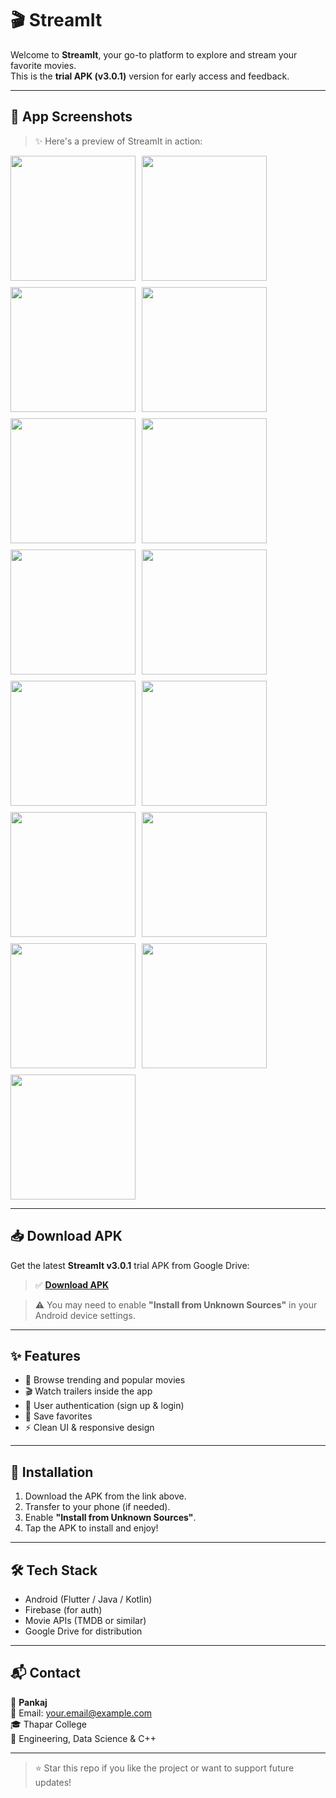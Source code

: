 # 🎬 StreamIt

Welcome to **StreamIt**, your go-to platform to explore and stream your favorite movies.  
This is the **trial APK (v3.0.1)** version for early access and feedback.

---

## 📱 App Screenshots

> ✨ Here's a preview of StreamIt in action:

<div style="display: flex; flex-wrap: wrap; gap: 10px;">
  <img src="./screenshots/1.jpg" width="200"/>
  <img src="./screenshots/2.jpg" width="200"/>
  <img src="./screenshots/3.jpg" width="200"/>
  <img src="./screenshots/4.jpg" width="200"/>
  <img src="./screenshots/5.jpg" width="200"/>
  <img src="./screenshots/6.jpg" width="200"/>
  <img src="./screenshots/7.jpg" width="200"/>
  <img src="./screenshots/8.jpg" width="200"/>
  <img src="./screenshots/9.jpg" width="200"/>
  <img src="./screenshots/10.jpg" width="200"/>
  <img src="./screenshots/11.jpg" width="200"/>
  <img src="./screenshots/12.jpg" width="200"/>
  <img src="./screenshots/13.jpg" width="200"/>
  <img src="./screenshots/14.jpg" width="200"/>
  <img src="./screenshots/15.jpg" width="200"/>
</div>

---

## 📥 Download APK

Get the latest **StreamIt v3.0.1** trial APK from Google Drive:

> ✅ [**Download APK**](https://drive.google.com/uc?export=download&id=YOUR_FILE_ID)

> ⚠️ You may need to enable **"Install from Unknown Sources"** in your Android device settings.

---

## ✨ Features

- 🔎 Browse trending and popular movies
- 🎬 Watch trailers inside the app
- 🔐 User authentication (sign up & login)
- 📁 Save favorites
- ⚡ Clean UI & responsive design

---

## 🚀 Installation

1. Download the APK from the link above.
2. Transfer to your phone (if needed).
3. Enable **"Install from Unknown Sources"**.
4. Tap the APK to install and enjoy!

---

## 🛠️ Tech Stack

- Android (Flutter / Java / Kotlin)
- Firebase (for auth)
- Movie APIs (TMDB or similar)
- Google Drive for distribution

---

## 📬 Contact

👤 **Pankaj**  
📧 Email: your.email@example.com  
🎓 Thapar College  
📌 Engineering, Data Science & C++

---

> ⭐ Star this repo if you like the project or want to support future updates!
